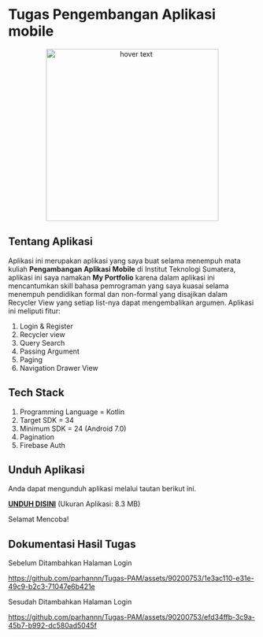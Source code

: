 # Tugas Pengembangan Aplikasi mobile

<p align="center">
  <img src="https://github.com/parhannn/Tugas-PAM/blob/master/app/src/main/res/drawable/app_logo.png"
    width="350"
    title="hover text">

## Tentang Aplikasi

Aplikasi ini merupakan aplikasi yang saya buat selama menempuh mata kuliah **Pengambangan Aplikasi Mobile** di Institut Teknologi Sumatera, aplikasi ini saya namakan **My Portfolio** karena dalam aplikasi ini mencantumkan skill bahasa pemrograman yang saya kuasai selama menempuh pendidikan formal dan non-formal yang disajikan dalam Recycler View yang setiap list-nya dapat mengembalikan argumen. Aplikasi ini meliputi fitur:

1. Login & Register
2. Recycler view
3. Query Search
4. Passing Argument
5. Paging
6. Navigation Drawer View

## Tech Stack

1. Programming Language = Kotlin
2. Target SDK = 34
3. Minimum SDK = 24 (Android 7.0)
4. Pagination
5. Firebase Auth

## Unduh Aplikasi

Anda dapat mengunduh aplikasi melalui tautan berikut ini.

<a href="https://drive.google.com/file/d/1GHSSrsPYogV5wAa3_p2oDTmlKzqC_AuQ/view?usp=drive_link">**UNDUH DISINI**</a> (Ukuran Aplikasi: 8.3 MB)

Selamat Mencoba!

## Dokumentasi Hasil Tugas

Sebelum Ditambahkan Halaman Login

https://github.com/parhannn/Tugas-PAM/assets/90200753/1e3ac110-e31e-49c9-b2c3-71047e6b421e

Sesudah Ditambahkan Halaman Login

https://github.com/parhannn/Tugas-PAM/assets/90200753/efd34ffb-3c9a-45b7-b992-dc580ad5045f

